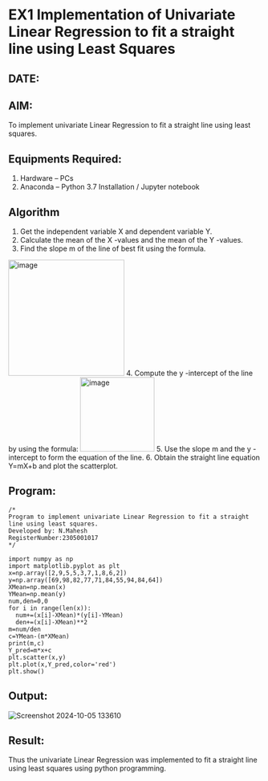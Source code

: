 # EX1 Implementation of Univariate Linear Regression to fit a straight line using Least Squares
## DATE:
## AIM:
To implement univariate Linear Regression to fit a straight line using least squares.

## Equipments Required:
1. Hardware – PCs
2. Anaconda – Python 3.7 Installation / Jupyter notebook

## Algorithm
1. Get the independent variable X and dependent variable Y.
2. Calculate the mean of the X -values and the mean of the Y -values.
3. Find the slope m of the line of best fit using the formula. 
<img width="231" alt="image" src="https://user-images.githubusercontent.com/93026020/192078527-b3b5ee3e-992f-46c4-865b-3b7ce4ac54ad.png">
4. Compute the y -intercept of the line by using the formula:
<img width="148" alt="image" src="https://user-images.githubusercontent.com/93026020/192078545-79d70b90-7e9d-4b85-9f8b-9d7548a4c5a4.png">
5. Use the slope m and the y -intercept to form the equation of the line.
6. Obtain the straight line equation Y=mX+b and plot the scatterplot.

## Program:
```
/*
Program to implement univariate Linear Regression to fit a straight line using least squares.
Developed by: N.Mahesh
RegisterNumber:2305001017  
*/

import numpy as np
import matplotlib.pyplot as plt
x=np.array([2,9,5,5,3,7,1,8,6,2])
y=np.array([69,98,82,77,71,84,55,94,84,64])
XMean=np.mean(x)
YMean=np.mean(y)
num,den=0,0
for i in range(len(x)):
  num+=(x[i]-XMean)*(y[i]-YMean)
  den+=(x[i]-XMean)**2
m=num/den
c=YMean-(m*XMean)
print(m,c)
Y_pred=m*x+c
plt.scatter(x,y)
plt.plot(x,Y_pred,color='red')
plt.show()
```

## Output:
![Screenshot 2024-10-05 133610](https://github.com/user-attachments/assets/dca1db8d-ddeb-4733-b2ad-d44b1f9bed6e)



## Result:
Thus the univariate Linear Regression was implemented to fit a straight line using least squares using python programming.
